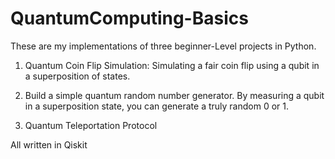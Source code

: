 # QuantumComputing-Basics

These are my implementations of three beginner-Level projects in Python. 

1. Quantum Coin Flip Simulation: Simulating a fair coin flip using a qubit in a superposition of states. 

2. Build a simple quantum random number generator. By measuring a qubit in a superposition state, you can generate a truly random 0 or 1.

3. Quantum Teleportation Protocol

All written in Qiskit 

